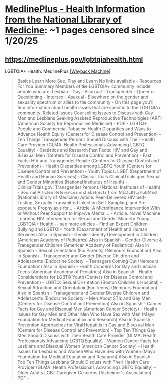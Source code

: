 



# [MedlinePlus - Health Information from the National Library of Medicine](medlineplus.gov): ~1 pages censored since 1/20/25

## https://medlineplus.gov/lgbtqiahealth.html


LGBTQIA+ Health: MedlinePlus [[Wayback Machine]](https://web.archive.org/web/20240000000000*/https://medlineplus.gov/lgbtqiahealth.html)

> Basics Learn More See, Play and Learn No links available - Resources For You Summary Members of the LGBTQIA+ community include people who are: Lesbian - Gay - Bisexual - Transgender - Queer or Questioning - Intersex - Asexual - Elsewhere on the gender and sexuality spectrum or allies to the community - On this page you'll find information about health issues that are specific to the LGBTQIA+ community. Related Issues Counseling Issues to Discuss with Gay Men and Lesbians Seeking Assisted Reproductive Technologies (ART) (American Society for Reproductive Medicine) - PDF - LGBTQ+ People and Commercial Tobacco: Health Disparities and Ways to Advance Health Equity (Centers for Disease Control and Prevention) - Ten Things Transgender Persons Should Discuss with Their Health Care Provider (GLMA: Health Professionals Advancing LGBTQ Equality) - Statistics and Research Fast Facts: HIV and Gay and Bisexual Men (Centers for Disease Control and Prevention) - Fast Facts: HIV and Transgender People (Centers for Disease Control and Prevention) - Health Disparities among LGBTQ Youth (Centers for Disease Control and Prevention) - Youth Topics: LGBT (Department of Health and Human Services) - Clinical Trials ClinicalTrials.gov: Sexual and Gender Minorities (National Institutes of Health) - ClinicalTrials.gov: Transgender Persons (National Institutes of Health) - Journal Articles References and abstracts from MEDLINE/PubMed (National Library of Medicine) Article: Peer-Delivered HIV Self-Testing, Sexually Transmitted Infection Self-Sampling, and Pre-exposure Prophylaxis for... - Article: A Microfinance Intervention With or Without Peer Support to Improve Mental... - Article: Novel Machine Learning HIV Intervention for Sexual and Gender Minority Young... - LGBTQIA+ Health -- see more articles - Find an Expert Children Bullying and LGBTQI+ Youth (Department of Health and Human Services) Also in Spanish - Gender Identity Development in Children (American Academy of Pediatrics) Also in Spanish - Gender-Diverse & Transgender Children (American Academy of Pediatrics) Also in Spanish - Sexual Orientation (For Parents) (Nemours Foundation) Also in Spanish - Transgender and Gender Diverse Children and Adolescents (Endocrine Society) - Teenagers Coming Out (Nemours Foundation) Also in Spanish - Health Concerns for Gay and Lesbian Teens (American Academy of Pediatrics) Also in Spanish - Health Considerations for LGBTQ Youth (Centers for Disease Control and Prevention) - LGBTQ: Sexual Orientation (Boston Children's Hospital) - Sexual Attraction and Orientation (For Teens) (Nemours Foundation) Also in Spanish - Transgender and Gender Diverse Children and Adolescents (Endocrine Society) - Men About STIs and Gay Men (Centers for Disease Control and Prevention) Also in Spanish - Cancer Facts for Gay and Bisexual Men (American Cancer Society) - Health Issues for Gay Men and Other Men Who Have Sex with Men (Mayo Foundation for Medical Education and Research) Also in Spanish - Prevention Approaches for Viral Hepatitis in Gay and Bisexual Men (Centers for Disease Control and Prevention) - Top Ten Things Gay Men Should Discuss with Their Health Care Provider (GLMA: Health Professionals Advancing LGBTQ Equality) - Women Cancer Facts for Lesbians and Bisexual Women (American Cancer Society) - Health Issues for Lesbians and Women Who Have Sex with Women (Mayo Foundation for Medical Education and Research) Also in Spanish - Top Ten Things Lesbians Should Discuss with Their Health Care Provider (GLMA: Health Professionals Advancing LGBTQ Equality) - Older Adults LGBT Caregiver Concerns (Alzheimer's Association) - PDF -